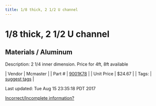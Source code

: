 ```yaml
---
title: 1/8 thick, 2 1/2 U channel
---
```


# 1/8 thick, 2 1/2 U channel
## Materials / Aluminum
Description: 	2 1/4 inner dimension. Price for 4ft, 8ft available 

| Vendor | Mcmaster | 
| Part # | [9001K78](https://www.mcmaster.com/#9001K78) | 
| Unit Price | $24.67 | 
| Tags: | [suggest tags](https://docs.google.com/forms/d/e/1FAIpQLSeWyY8v3RgOty-MyWmh9U0iivNYN_molChYyS-0U-o-kOAv_g/viewform) | 

Last updated: Tue Aug 15 23:35:18 PDT 2017

 [Incorrect/Incomplete information?](https://docs.google.com/forms/d/e/1FAIpQLSeWyY8v3RgOty-MyWmh9U0iivNYN_molChYyS-0U-o-kOAv_g/viewform)